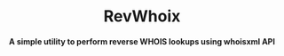 <h1 align="center">
    RevWhoix
  <br>
</h1>

<h4 align="center">A simple utility to perform reverse WHOIS lookups using whoisxml API</h4>


